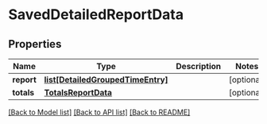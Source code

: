 # SavedDetailedReportData

## Properties

Name | Type | Description | Notes
------------ | ------------- | ------------- | -------------
**report** | [**list[DetailedGroupedTimeEntry]**](DetailedGroupedTimeEntry.md) |  | [optional] 
**totals** | [**TotalsReportData**](TotalsReportData.md) |  | [optional] 

[[Back to Model list]](../README.md#documentation-for-models) [[Back to API list]](../README.md#documentation-for-api-endpoints) [[Back to README]](../README.md)


